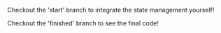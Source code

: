 Checkout the 'start' branch to integrate the state management yourself!

Checkout the 'finished' branch to see the final code!
